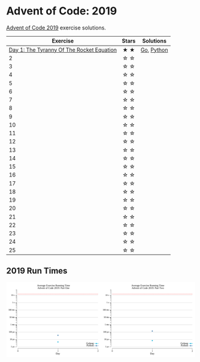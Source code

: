 # Advent of Code: 2019

[Advent of Code 2019](https://adventofcode.com/2019) exercise solutions.

<!-- ★ ☆ -->

| Exercise                                          | Stars | Solutions                  |
|---------------------------------------------------|:-----:|----------------------------|
| [Day 1: The Tyranny Of The Rocket Equation][rm_1] |  ★ ★  | [Go][go_1], [Python][py_1] |
| 2                                                 |  ☆ ☆  |                            |
| 3                                                 |  ☆ ☆  |                            |
| 4                                                 |  ☆ ☆  |                            |
| 5                                                 |  ☆ ☆  |                            |
| 6                                                 |  ☆ ☆  |                            |
| 7                                                 |  ☆ ☆  |                            |
| 8                                                 |  ☆ ☆  |                            |
| 9                                                 |  ☆ ☆  |                            |
| 10                                                |  ☆ ☆  |                            |
| 11                                                |  ☆ ☆  |                            |
| 12                                                |  ☆ ☆  |                            |
| 13                                                |  ☆ ☆  |                            |
| 14                                                |  ☆ ☆  |                            |
| 15                                                |  ☆ ☆  |                            |
| 16                                                |  ☆ ☆  |                            |
| 17                                                |  ☆ ☆  |                            |
| 18                                                |  ☆ ☆  |                            |
| 19                                                |  ☆ ☆  |                            |
| 20                                                |  ☆ ☆  |                            |
| 21                                                |  ☆ ☆  |                            |
| 22                                                |  ☆ ☆  |                            |
| 23                                                |  ☆ ☆  |                            |
| 24                                                |  ☆ ☆  |                            |
| 25                                                |  ☆ ☆  |                            |

[rm_1]: 01-theTyrannyOfTheRocketEquation/README.md
[go_1]: 01-theTyrannyOfTheRocketEquation/go
[py_1]: 01-theTyrannyOfTheRocketEquation/py

## 2019 Run Times

![2019 exercise run-time graphs](run-times.png)
